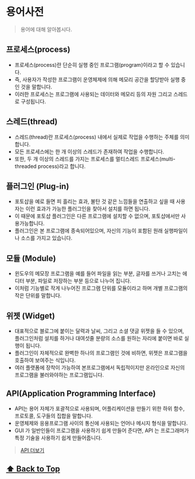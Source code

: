 # 용어사전

> 용어에 대해 알아봅시다.


## 프로세스(process)

* 프로세스(process)란 단순히 실행 중인 프로그램(program)이라고 할 수 있습니다.
* 즉, 사용자가 작성한 프로그램이 운영체제에 의해 메모리 공간을 할당받아 실행 중인 것을 말합니다.
* 이러한 프로세스는 프로그램에 사용되는 데이터와 메모리 등의 자원 그리고 스레드로 구성됩니다.


## 스레드(thread)

* 스레드(thread)란 프로세스(process) 내에서 실제로 작업을 수행하는 주체를 의미합니다.
* 모든 프로세스에는 한 개 이상의 스레드가 존재하여 작업을 수행합니다.
* 또한, 두 개 이상의 스레드를 가지는 프로세스를 멀티스레드 프로세스(multi-threaded process)라고 합니다.


## 플러그인 (Plug-in)

* 포토샵을 예로 들면 피 흘리는 효과, 불탄 것 같은 느낌들을 연출하고 싶을 때 사용자는 이런 효과가 가능한 플러그인을 찾아서 설치를 하면 됩니다.  
* 이 때문에 포토샵 플러그인은 다른 프로그램에 설치할 수 없으며, 포토샵에서만 사용가능합니다.  
* 플러그인은 본 프로그램에 종속되어있으며, 자신의 기능이 포함된 원래 실행파일이나 소스를 가지고 있습니다.


## 모듈 (Module)

* 윈도우의 메모장 프로그램을 예를 들어 파일을 읽는 부분, 글자를 쓰거나 고치는 에디터 부분, 파일로 저장하는 부분 등으로 나누어 집니다.  
* 이처럼 기능별로 작게 나누어진 프로그램 단위를 모듈이라고 하며 개별 프로그램의 작은 단위를 말합니다.


## 위젯 (Widget)

* 대표적으로 블로그에 붙이는 달력과 날씨, 그리고 소셜 댓글 위젯을 들 수 있으며, 플러그인처럼 설치를 하거나 대여섯줄 분량의 소스를 원하는 자리에 붙이면 바로 실행이 됩니다. 
* 플러그인이 자체적으로 완벽한 하나의 프로그램인 것에 비하면, 위젯은 프로그램을 호출하여 보여주는 식입니다.
* 여러 플랫폼에 장착이 가능하여 본프로그램에서 독립적이지만 온라인으로 자신의 프로그램을 불러와야하는 프로그램입니다.


## API(Application Programming Interface)

* API는 용어 자체가 포괄적으로 사용되며, 어플리케이션을 만들기 위한 하위 함수, 프로토콜, 도구들의 집합을 말합니다. 
* 운영체제와 응용프로그램 사이의 통신에 사용되는 언어나 메시지 형식을 말합니다.
* GUI 가 일반인들이 프로그램을 사용하기 쉽게 만들어 준다면, API 는 프로그래머가 특정 기술을 사용하기 쉽게 만들어줍니다.

> [API 더보기](/theory/01_API.md)





 **[⬆  Back to Top](#용어사전)**
---

